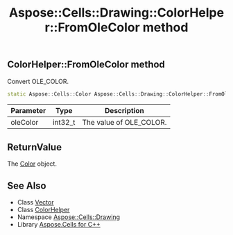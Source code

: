 ﻿---
title: Aspose::Cells::Drawing::ColorHelper::FromOleColor method
linktitle: FromOleColor
second_title: Aspose.Cells for C++ API Reference
description: 'Aspose::Cells::Drawing::ColorHelper::FromOleColor method. Convert OLE_COLOR in C++.'
type: docs
weight: 600
url: /cpp/aspose.cells.drawing/colorhelper/fromolecolor/
---
## ColorHelper::FromOleColor method


Convert OLE_COLOR.

```cpp
static Aspose::Cells::Color Aspose::Cells::Drawing::ColorHelper::FromOleColor(int32_t oleColor)
```


| Parameter | Type | Description |
| --- | --- | --- |
| oleColor | int32_t | The value of OLE_COLOR. |

## ReturnValue

The [Color](../../../aspose.cells/color/) object.

## See Also

* Class [Vector](../../../aspose.cells/vector/)
* Class [ColorHelper](../)
* Namespace [Aspose::Cells::Drawing](../../)
* Library [Aspose.Cells for C++](../../../)
